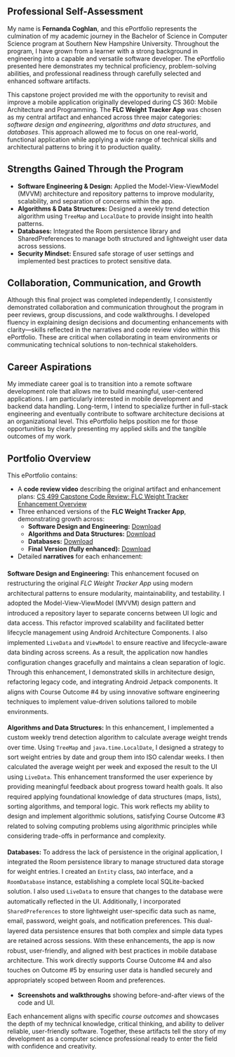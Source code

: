 <section id="self-assessment">
  <h1>Professional Self-Assessment</h1>

  <p>My name is <strong>Fernanda Coghlan</strong>, and this ePortfolio represents the culmination of my academic journey in the Bachelor of Science in Computer Science program at Southern New Hampshire University. Throughout the program, I have grown from a learner with a strong background in engineering into a capable and versatile software developer. The ePortfolio presented here demonstrates my technical proficiency, problem-solving abilities, and professional readiness through carefully selected and enhanced software artifacts.</p>

  <p>This capstone project provided me with the opportunity to revisit and improve a mobile application originally developed during CS 360: Mobile Architecture and Programming. The <strong>FLC Weight Tracker App</strong> was chosen as my central artifact and enhanced across three major categories: <em>software design and engineering</em>, <em>algorithms and data structures</em>, and <em>databases</em>. This approach allowed me to focus on one real-world, functional application while applying a wide range of technical skills and architectural patterns to bring it to production quality.</p>

  <h2>Strengths Gained Through the Program</h2>
  <ul>
    <li><strong>Software Engineering & Design:</strong> Applied the Model-View-ViewModel (MVVM) architecture and repository patterns to improve modularity, scalability, and separation of concerns within the app.</li>
    <li><strong>Algorithms & Data Structures:</strong> Designed a weekly trend detection algorithm using <code>TreeMap</code> and <code>LocalDate</code> to provide insight into health patterns.</li>
    <li><strong>Databases:</strong> Integrated the Room persistence library and SharedPreferences to manage both structured and lightweight user data across sessions.</li>
    <li><strong>Security Mindset:</strong> Ensured safe storage of user settings and implemented best practices to protect sensitive data.</li>
  </ul>

  <h2>Collaboration, Communication, and Growth</h2>
  <p>Although this final project was completed independently, I consistently demonstrated collaboration and communication throughout the program in peer reviews, group discussions, and code walkthroughs. I developed fluency in explaining design decisions and documenting enhancements with clarity—skills reflected in the narratives and code review video within this ePortfolio. These are critical when collaborating in team environments or communicating technical solutions to non-technical stakeholders.</p>

  <h2>Career Aspirations</h2>
  <p>My immediate career goal is to transition into a remote software development role that allows me to build meaningful, user-centered applications. I am particularly interested in mobile development and backend data handling. Long-term, I intend to specialize further in full-stack engineering and eventually contribute to software architecture decisions at an organizational level. This ePortfolio helps position me for those opportunities by clearly presenting my applied skills and the tangible outcomes of my work.</p>

  <h2>Portfolio Overview</h2>
  <p>This ePortfolio contains:</p>
  <ul>
    <li>
      A <strong>code review video</strong> describing the original artifact and enhancement plans: 
      <a href="https://www.youtube.com/watch?v=qd9zIlDoPJo" target="_blank">CS 499 Capstone Code Review: FLC Weight Tracker Enhancement Overview</a>
    </li>
    <li>Three enhanced versions of the <strong>FLC Weight Tracker App</strong>, demonstrating growth across:
      <ul>
        <li><strong>Software Design and Engineering:</strong> <a href="https://drive.google.com/file/d/1zaSNtRdl-s43xBWz4__1I7r5ToI5jUja/view?usp=sharing" target="_blank">Download</a></li>
        <li><strong>Algorithms and Data Structures:</strong> <a href="https://drive.google.com/file/d/1hH4I4JiBqclSYB4Zc9Hd5lh8V8_KH9mv/view?usp=sharing" target="_blank">Download</a></li>
        <li><strong>Databases:</strong> <a href="https://drive.google.com/file/d/1LTYa49SaSjqb7jfMdzDdADcY5GrTYcgn/view?usp=sharing" target="_blank">Download</a></li>
        <li><strong>Final Version (fully enhanced):</strong> <a href="https://drive.google.com/file/d/13EhIfWzuy95sW_yZjMIotzky3qffnDPA/view?usp=sharing" target="_blank">Download</a></li>
      </ul>
    </li>
    <li>Detailed <strong>narratives</strong> for each enhancement:</li>
  </ul>

  <div style="margin-top: 20px; line-height: 1.6;">

  <p><strong>Software Design and Engineering:</strong> 
    This enhancement focused on restructuring the original <em>FLC Weight Tracker App</em> using modern architectural patterns to ensure modularity, maintainability, and testability. I adopted the Model-View-ViewModel (MVVM) design pattern and introduced a repository layer to separate concerns between UI logic and data access. This refactor improved scalability and facilitated better lifecycle management using Android Architecture Components. I also implemented <code>LiveData</code> and <code>ViewModel</code> to ensure reactive and lifecycle-aware data binding across screens. As a result, the application now handles configuration changes gracefully and maintains a clean separation of logic. Through this enhancement, I demonstrated skills in architecture design, refactoring legacy code, and integrating Android Jetpack components. It aligns with Course Outcome #4 by using innovative software engineering techniques to implement value-driven solutions tailored to mobile environments.
  </p>

  <p><strong>Algorithms and Data Structures:</strong> 
    In this enhancement, I implemented a custom weekly trend detection algorithm to calculate average weight trends over time. Using <code>TreeMap</code> and <code>java.time.LocalDate</code>, I designed a strategy to sort weight entries by date and group them into ISO calendar weeks. I then calculated the average weight per week and exposed the result to the UI using <code>LiveData</code>. This enhancement transformed the user experience by providing meaningful feedback about progress toward health goals. It also required applying foundational knowledge of data structures (maps, lists), sorting algorithms, and temporal logic. This work reflects my ability to design and implement algorithmic solutions, satisfying Course Outcome #3 related to solving computing problems using algorithmic principles while considering trade-offs in performance and complexity.
  </p>

  <p><strong>Databases:</strong> 
    To address the lack of persistence in the original application, I integrated the Room persistence library to manage structured data storage for weight entries. I created an <code>Entity</code> class, <code>DAO</code> interface, and a <code>RoomDatabase</code> instance, establishing a complete local SQLite-backed solution. I also used <code>LiveData</code> to ensure that changes to the database were automatically reflected in the UI. Additionally, I incorporated <code>SharedPreferences</code> to store lightweight user-specific data such as name, email, password, weight goals, and notification preferences. This dual-layered data persistence ensures that both complex and simple data types are retained across sessions. With these enhancements, the app is now robust, user-friendly, and aligned with best practices in mobile database architecture. This work directly supports Course Outcome #4 and also touches on Outcome #5 by ensuring user data is handled securely and appropriately scoped between Room and preferences.
  </p>

</div>


  <ul>
    <li><strong>Screenshots and walkthroughs</strong> showing before-and-after views of the code and UI.</li>
  </ul>

  <p>Each enhancement aligns with specific <em>course outcomes</em> and showcases the depth of my technical knowledge, critical thinking, and ability to deliver reliable, user-friendly software. Together, these artifacts tell the story of my development as a computer science professional ready to enter the field with confidence and creativity.</p>
</section>
